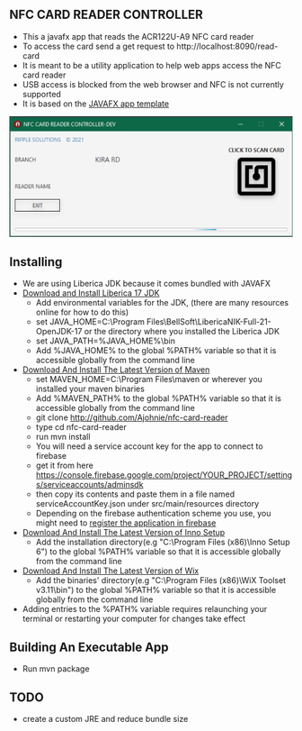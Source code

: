 ## NFC CARD READER CONTROLLER

- This a javafx app that reads the ACR122U-A9 NFC card reader
- To access the card send a get request to http://localhost:8090/read-card
- It is meant to be a utility application to help web apps access the NFC card reader 
- USB access is blocked from the web browser and NFC is not currently supported
- It is based on the [JAVAFX app template](https://github.com/Ajohnie/demofx)

![mage](https://github.com/Ajohnie/nfc-card-reader/blob/master/git-hub-description.PNG)

Installing
----------

- We are using Liberica JDK because it comes bundled with JAVAFX
- [Download and Install Liberica 17 JDK](https://bell-sw.com/pages/liberica-native-image-kit/)
    - Add environmental variables for the JDK, (there are many resources online for how to do this)
    - set JAVA_HOME=C:\Program Files\BellSoft\LibericaNIK-Full-21-OpenJDK-17 or the directory where you installed the
      Liberica JDK
    - set JAVA_PATH=%JAVA_HOME%\bin
    - Add %JAVA_HOME% to the global %PATH% variable so that it is accessible globally from the command line
- [Download And Install The Latest Version of Maven](https://maven.apache.org/download.cgi)
    - set MAVEN_HOME=C:\Program Files\maven or wherever you installed your maven binaries
    - Add %MAVEN_PATH% to the global %PATH% variable so that it is accessible globally from the command line
    - git clone http://github.com/Ajohnie/nfc-card-reader
    - type cd nfc-card-reader
    - run mvn install
    - You will need a service account key for the app to connect to firebase
    - get it from here https://console.firebase.google.com/project/YOUR_PROJECT/settings/serviceaccounts/adminsdk
    - then copy its contents and paste them in a file named serviceAccountKey.json under src/main/resources directory
    - Depending on the firebase authentication scheme you use, you might need
      to [register the application in firebase](https://console.cloud.google.com/apis/credentials)
- [Download And Install The Latest Version of Inno Setup](https://jrsoftware.org/isdl.php)
    - Add the installation directory(e.g "C:\Program Files (x86)\Inno Setup 6") to the global %PATH% variable so that it
      is accessible globally from the command line
- [Download And Install The Latest Version of Wix](https://wixtoolset.org/releases/)
    - Add the binaries' directory(e.g "C:\Program Files (x86)\WiX Toolset v3.11\bin") to the global %PATH% variable so
      that it is accessible globally from the command line
- Adding entries to the %PATH% variable requires relaunching your terminal or restarting your computer for changes take effect

Building An Executable App
----------

- Run mvn package

TODO
----------

- create a custom JRE and reduce bundle size
